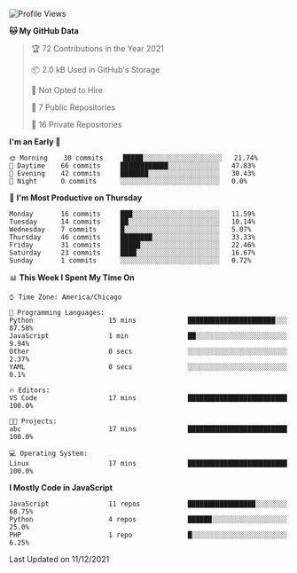 <!--START_SECTION:waka-->
![Profile Views](http://img.shields.io/badge/Profile%20Views-356-blue)

**🐱 My GitHub Data** 

> 🏆 72 Contributions in the Year 2021
 > 
> 📦 2.0 kB Used in GitHub's Storage 
 > 
> 🚫 Not Opted to Hire
 > 
> 📜 7 Public Repositories 
 > 
> 🔑 16 Private Repositories  
 > 
**I'm an Early 🐤** 

```text
🌞 Morning    30 commits     █████░░░░░░░░░░░░░░░░░░░░   21.74% 
🌆 Daytime    66 commits     ████████████░░░░░░░░░░░░░   47.83% 
🌃 Evening    42 commits     ███████░░░░░░░░░░░░░░░░░░   30.43% 
🌙 Night      0 commits      ░░░░░░░░░░░░░░░░░░░░░░░░░   0.0%

```
📅 **I'm Most Productive on Thursday** 

```text
Monday       16 commits     ███░░░░░░░░░░░░░░░░░░░░░░   11.59% 
Tuesday      14 commits     ██░░░░░░░░░░░░░░░░░░░░░░░   10.14% 
Wednesday    7 commits      █░░░░░░░░░░░░░░░░░░░░░░░░   5.07% 
Thursday     46 commits     ████████░░░░░░░░░░░░░░░░░   33.33% 
Friday       31 commits     █████░░░░░░░░░░░░░░░░░░░░   22.46% 
Saturday     23 commits     ████░░░░░░░░░░░░░░░░░░░░░   16.67% 
Sunday       1 commits      ░░░░░░░░░░░░░░░░░░░░░░░░░   0.72%

```


📊 **This Week I Spent My Time On** 

```text
⌚︎ Time Zone: America/Chicago

💬 Programming Languages: 
Python                   15 mins             ██████████████████████░░░   87.58% 
JavaScript               1 min               ██░░░░░░░░░░░░░░░░░░░░░░░   9.94% 
Other                    0 secs              ░░░░░░░░░░░░░░░░░░░░░░░░░   2.37% 
YAML                     0 secs              ░░░░░░░░░░░░░░░░░░░░░░░░░   0.1%

🔥 Editors: 
VS Code                  17 mins             █████████████████████████   100.0%

🐱‍💻 Projects: 
abc                      17 mins             █████████████████████████   100.0%

💻 Operating System: 
Linux                    17 mins             █████████████████████████   100.0%

```

**I Mostly Code in JavaScript** 

```text
JavaScript               11 repos            █████████████████░░░░░░░░   68.75% 
Python                   4 repos             ██████░░░░░░░░░░░░░░░░░░░   25.0% 
PHP                      1 repo              █░░░░░░░░░░░░░░░░░░░░░░░░   6.25%

```



 Last Updated on 11/12/2021
<!--END_SECTION:waka-->
